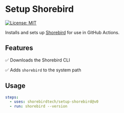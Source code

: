 # Setup Shorebird

[![License: MIT](https://img.shields.io/badge/license-MIT-blue.svg)](./LICENSE)

Installs and sets up [Shorebird](https://github.com/shorebirdtech/shorebird) for use in GitHub Actions.

## Features

✅ Downloads the Shorebird CLI

✅ Adds `shorebird` to the system path

## Usage

```yaml
steps:
  - uses: shorebirdtech/setup-shorebird@v0
  - run: shorebird --version
```
